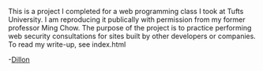 This is a project I completed for a web programming class I took at Tufts University. I am reproducing it publically with permission from my former professor Ming Chow. The purpose of the project is to practice performing web security consultations for sites built by other developers or companies. To read my write-up, see index.html

-[Dillon](https://www.linkedin.com/in/dillonbostwick)
